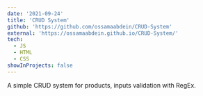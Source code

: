 ```yaml
---
date: '2021-09-24'
title: 'CRUD System'
github: 'https://github.com/ossamaabdein/CRUD-System'
external: 'https://ossamaabdein.github.io/CRUD-System/'
tech:
  - JS
  - HTML
  - CSS
showInProjects: false
---
```


A simple CRUD system for products, inputs validation with RegEx.
